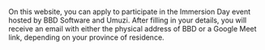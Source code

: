 On this website, you can apply to participate in the Immersion Day event hosted by BBD Software and Umuzi. After filling in your details, you will receive an email with either the physical address of BBD or a Google Meet link, depending on your province of residence.
